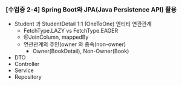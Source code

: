 ### [수업중 2-4] Spring Boot와 JPA(Java Persistence API) 활용

* Student 과 StudentDetail 1:1 (OneToOne) 엔티티 연관관계
  * FetchType.LAZY vs FetchType.EAGER
  * @JoinColumn, mappedBy
  * 연관관계의 주인(owner 와 종속(non-owner)
    * Owner(BookDetail), Non-Owner(Book)
* DTO
* Controller
* Service
* Repository